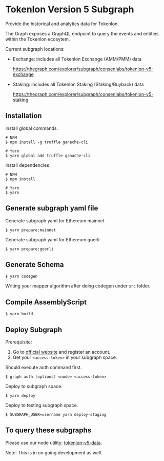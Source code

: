 # Tokenlon Version 5 Subgraph

Provide the historical and analytics data for Tokenlon.

The Graph exposes a GraphQL endpoint to query the events and entities within the Tokenlon ecosytem.

Current subgraph locations:
    
* Exchange: includes all Tokenlon Exchange (AMM/PMM) data
    
    https://thegraph.com/explorer/subgraph/consenlabs/tokenlon-v5-exchange

* Staking: includes all Tokenlon Staking (Staking/Buyback) data
    
    https://thegraph.com/explorer/subgraph/consenlabs/tokenlon-v5-staking



## Installation

Install global commands.

```
# NPM
$ npm install -g truffle ganache-cli

# Yarn
$ yarn global add truffle ganache-cli
```

Install dependencies
```
# NPM
$ npm install

# Yarn
$ yarn
```

## Generate subgraph yaml file

Generate subgraph yaml for Ethereum mainnet
```
$ yarn prepare:mainnet
```

Generate subgraph yaml for Ethereum goerli
```
$ yarn prepare:goerli
```

## Generate Schema

```
$ yarn codegen
```

Writing your mapper algorithm after doing codegen under `src` folder.

## Compile AssemblyScript

```
$ yarn build
```

## Deploy Subgraph

Prerequisite:
1. Go to [official website](https://thegraph.com/explorer) and register an account.
2. Get your `<access-token>` in your subgraph space.

Should execute auth command first.
```
$ graph auth [options] <node> <access-token>
```
Deploy to subgraph space.

```
$ yarn deploy
```

Deploy to testing subgraph space.

```
$ SUBGRAPH_USER=username yarn deploy-staging
```

## To query these subgraphs

Please use our node utility: [tokenlon-v5-data](https://github.com/consenlabs/tokenlon-v5-data).

Note: This is in on going development as well.